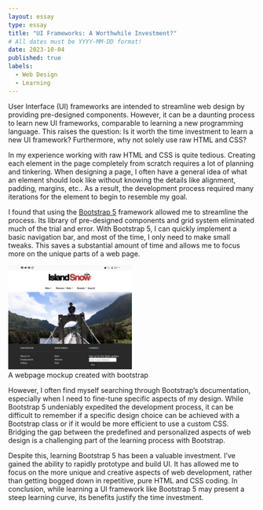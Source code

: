```yaml
---
layout: essay
type: essay
title: "UI Frameworks: A Worthwhile Investment?"
# All dates must be YYYY-MM-DD format!
date: 2023-10-04
published: true
labels:
  - Web Design
  - Learning
---
```

User Interface (UI) frameworks are intended to streamline web design by providing pre-designed components. However, it can be a daunting process to learn new UI frameworks, comparable to learning a new programming language. This raises the question: Is it worth the time investment to learn a new UI framework? Furthermore, why not solely use raw HTML and CSS?

In my experience working with raw HTML and CSS is quite tedious. Creating each element in the page completely from scratch requires a lot of planning and tinkering. When designing a page, I often have a general idea of what an element should look like without knowing the details like alignment, padding, margins, etc.. As a result, the development process required many iterations for the element to begin to resemble my goal.

I found that using the [Bootstrap 5](https://getbootstrap.com/) framework allowed me to streamline the process. Its library of pre-designed components and grid system eliminated much of the trial and error. With Bootstrap 5, I can quickly implement a basic navigation bar, and most of the time, I only need to make small tweaks. This saves a substantial amount of time and allows me to focus more on the unique parts of a web page.

<img src="../img/IslandSnowBootstrap.png" width="50%"> <br>
A webpage mockup created with bootstrap

However, I often find myself searching through Bootstrap’s documentation, especially when I need to fine-tune specific aspects of my design. While Bootstrap 5 undeniably expedited the development process, it can be difficult to remember if a specific design choice can be achieved with a Bootstrap class or if it would be more efficient to use a custom CSS. Bridging the gap between the predefined and personalized aspects of web design is a challenging part of the learning process with Bootstrap.

Despite this, learning Bootstrap 5 has been a valuable investment. I’ve gained the ability to rapidly prototype and build UI. It has allowed me to focus on the more unique and creative aspects of web development, rather than getting bogged down in repetitive, pure HTML and CSS coding. In conclusion, while learning a UI framework like Bootstrap 5 may present a steep learning curve, its benefits justify the time investment.

